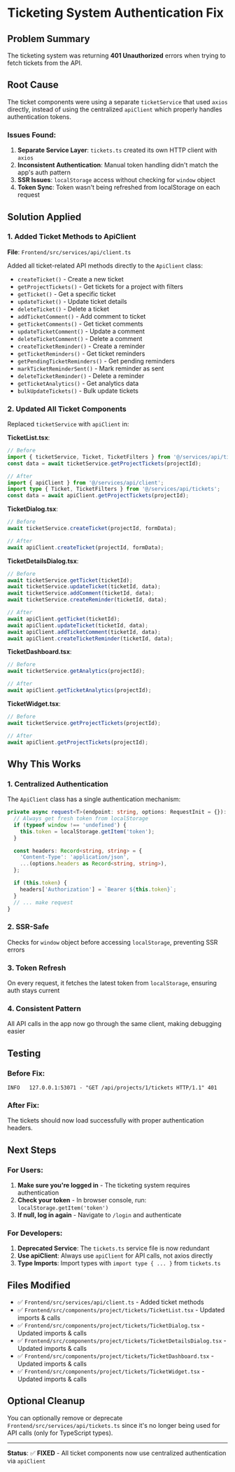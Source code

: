 # Ticketing System Authentication Fix

## Problem Summary
The ticketing system was returning **401 Unauthorized** errors when trying to fetch tickets from the API.

## Root Cause
The ticket components were using a separate `ticketService` that used `axios` directly, instead of using the centralized `apiClient` which properly handles authentication tokens.

### Issues Found:
1. **Separate Service Layer**: `tickets.ts` created its own HTTP client with `axios`
2. **Inconsistent Authentication**: Manual token handling didn't match the app's auth pattern
3. **SSR Issues**: `localStorage` access without checking for `window` object
4. **Token Sync**: Token wasn't being refreshed from localStorage on each request

## Solution Applied

### 1. Added Ticket Methods to ApiClient
**File**: `Frontend/src/services/api/client.ts`

Added all ticket-related API methods directly to the `ApiClient` class:
- `createTicket()` - Create a new ticket
- `getProjectTickets()` - Get tickets for a project with filters
- `getTicket()` - Get a specific ticket
- `updateTicket()` - Update ticket details
- `deleteTicket()` - Delete a ticket
- `addTicketComment()` - Add comment to ticket
- `getTicketComments()` - Get ticket comments
- `updateTicketComment()` - Update a comment
- `deleteTicketComment()` - Delete a comment
- `createTicketReminder()` - Create a reminder
- `getTicketReminders()` - Get ticket reminders
- `getPendingTicketReminders()` - Get pending reminders
- `markTicketReminderSent()` - Mark reminder as sent
- `deleteTicketReminder()` - Delete a reminder
- `getTicketAnalytics()` - Get analytics data
- `bulkUpdateTickets()` - Bulk update tickets

### 2. Updated All Ticket Components
Replaced `ticketService` with `apiClient` in:

**TicketList.tsx**:
```typescript
// Before
import { ticketService, Ticket, TicketFilters } from '@/services/api/tickets';
const data = await ticketService.getProjectTickets(projectId);

// After
import { apiClient } from '@/services/api/client';
import type { Ticket, TicketFilters } from '@/services/api/tickets';
const data = await apiClient.getProjectTickets(projectId);
```

**TicketDialog.tsx**:
```typescript
// Before
await ticketService.createTicket(projectId, formData);

// After
await apiClient.createTicket(projectId, formData);
```

**TicketDetailsDialog.tsx**:
```typescript
// Before
await ticketService.getTicket(ticketId);
await ticketService.updateTicket(ticketId, data);
await ticketService.addComment(ticketId, data);
await ticketService.createReminder(ticketId, data);

// After
await apiClient.getTicket(ticketId);
await apiClient.updateTicket(ticketId, data);
await apiClient.addTicketComment(ticketId, data);
await apiClient.createTicketReminder(ticketId, data);
```

**TicketDashboard.tsx**:
```typescript
// Before
await ticketService.getAnalytics(projectId);

// After  
await apiClient.getTicketAnalytics(projectId);
```

**TicketWidget.tsx**:
```typescript
// Before
await ticketService.getProjectTickets(projectId);

// After
await apiClient.getProjectTickets(projectId);
```

## Why This Works

### 1. **Centralized Authentication**
The `ApiClient` class has a single authentication mechanism:
```typescript
private async request<T>(endpoint: string, options: RequestInit = {}): Promise<T> {
  // Always get fresh token from localStorage
  if (typeof window !== 'undefined') {
    this.token = localStorage.getItem('token');
  }

  const headers: Record<string, string> = {
    'Content-Type': 'application/json',
    ...(options.headers as Record<string, string>),
  };

  if (this.token) {
    headers['Authorization'] = `Bearer ${this.token}`;
  }
  // ... make request
}
```

### 2. **SSR-Safe**
Checks for `window` object before accessing `localStorage`, preventing SSR errors

### 3. **Token Refresh**
On every request, it fetches the latest token from `localStorage`, ensuring auth stays current

### 4. **Consistent Pattern**
All API calls in the app now go through the same client, making debugging easier

## Testing

### Before Fix:
```
INFO   127.0.0.1:53071 - "GET /api/projects/1/tickets HTTP/1.1" 401
```

### After Fix:
The tickets should now load successfully with proper authentication headers.

## Next Steps

### For Users:
1. **Make sure you're logged in** - The ticketing system requires authentication
2. **Check your token** - In browser console, run: `localStorage.getItem('token')`
3. **If null, log in again** - Navigate to `/login` and authenticate

### For Developers:
1. **Deprecated Service**: The `tickets.ts` service file is now redundant
2. **Use apiClient**: Always use `apiClient` for API calls, not axios directly
3. **Type Imports**: Import types with `import type { ... }` from `tickets.ts`

## Files Modified

- ✅ `Frontend/src/services/api/client.ts` - Added ticket methods
- ✅ `Frontend/src/components/project/tickets/TicketList.tsx` - Updated imports & calls
- ✅ `Frontend/src/components/project/tickets/TicketDialog.tsx` - Updated imports & calls
- ✅ `Frontend/src/components/project/tickets/TicketDetailsDialog.tsx` - Updated imports & calls
- ✅ `Frontend/src/components/project/tickets/TicketDashboard.tsx` - Updated imports & calls
- ✅ `Frontend/src/components/project/tickets/TicketWidget.tsx` - Updated imports & calls

## Optional Cleanup

You can optionally remove or deprecate `Frontend/src/services/api/tickets.ts` since it's no longer being used for API calls (only for TypeScript types).

---

**Status**: ✅ **FIXED** - All ticket components now use centralized authentication via `apiClient`
